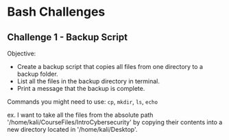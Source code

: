 # Bash Challenges 

## Challenge 1 - Backup Script  

Objective: 
- Create a backup script that copies all files from one directory to a backup folder. 
- List all the files in the backup directory in terminal. 
- Print a message that the backup is complete. 

Commands you might need to use: `cp`, `mkdir`, `ls`, `echo` 

ex.
I want to take all the files from the absolute path '/home/kali/CourseFiles/IntroCybersecurity' by copying their contents into a new directory located in '/home/kali/Desktop'. 


